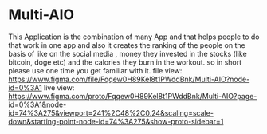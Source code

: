 # Multi-AIO
This Application is the combination of many App and that helps people to do that work in one app and also it creates the ranking of the people on the basis of like on the social media , money they invested in the stocks (like bitcoin, doge etc) and the calories they burn in the workout. so in short please use one time you get familiar with it.
file view: https://www.figma.com/file/Fqqew0H89Kel8t1PWddBnk/Multi-AIO?node-id=0%3A1
live view: https://www.figma.com/proto/Fqqew0H89Kel8t1PWddBnk/Multi-AIO?page-id=0%3A1&node-id=74%3A275&viewport=241%2C48%2C0.24&scaling=scale-down&starting-point-node-id=74%3A275&show-proto-sidebar=1

